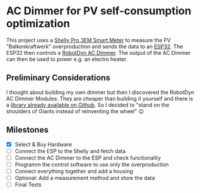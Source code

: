 # AC Dimmer for PV self-consumption optimization

This project uses a [Shelly Pro 3EM Smart Meter](https://shelly-api-docs.shelly.cloud/gen2/Devices/Gen2/ShellyPro3EM) to measure the PV "Balkonkraftwerk" overproduction and sends the data to an [ESP32](https://www.espressif.com/sites/default/files/documentation/esp32_datasheet_en.pdf). The ESP32 then controls a [RobotDyn AC Dimmer](https://github.com/RobotDynOfficial/Documentation/wiki/AC-Light-Dimmer-Module,-1-Channel,-3.3V_5V-logic,-AC-50_60hz,-220V_110V). The output of the AC Dimmer can then be used to power e.g. an electro heater.

## Preliminary Considerations

I thought about building my own dimmer but then I discovered the RobotDyn AC Dimmer Modules. They are cheaper than building it yourself and there is a [library already available on Github](https://github.com/RobotDynOfficial/RBDDimmer). So I decided to "stand on the shoulders of Giants instead of reinventing the wheel" 😉

## Milestones

- [X] Select & Buy Hardware 
- [ ] Connect the ESP to the Shelly and fetch data
- [ ] Connect the AC Dimmer to the ESP and check functionality
- [ ] Programm the control software to use only the overproduction
- [ ] Connect everything together and add a housing
- [ ] Optional: Add a measurement method and store the data
- [ ] Final Tests
